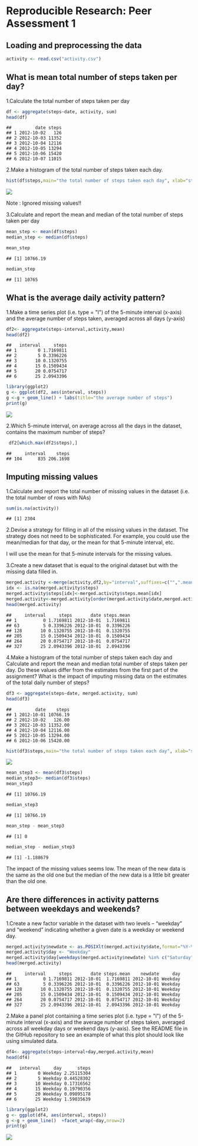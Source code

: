 # Reproducible Research: Peer Assessment 1


## Loading and preprocessing the data


```r
activity <- read.csv("activity.csv")
```


## What is mean total number of steps taken per day?

1.Calculate the total number of steps taken per day


```r
df <- aggregate(steps~date, activity, sum)
head(df)
```

```
##         date steps
## 1 2012-10-02   126
## 2 2012-10-03 11352
## 3 2012-10-04 12116
## 4 2012-10-05 13294
## 5 2012-10-06 15420
## 6 2012-10-07 11015
```


2.Make a histogram of the total number of steps taken each day.

```r
hist(df$steps,main="the total number of steps taken each day", xlab="steps", ylab="the number of dates",breaks=20)
```

![](PA1_template_files/figure-html/histogram-1.png) 

Note : Ignored missing values!!

3.Calculate and report the mean and median of the total number of steps taken per day


```r
mean_step <- mean(df$steps)
median_step <- median(df$steps)

mean_step
```

```
## [1] 10766.19
```

```r
median_step
```

```
## [1] 10765
```



## What is the average daily activity pattern?

1.Make a time series plot (i.e. type = "l") of the 5-minute interval (x-axis) and the average number of steps taken, averaged across all days (y-axis)


```r
df2<- aggregate(steps~interval,activity,mean)
head(df2)
```

```
##   interval     steps
## 1        0 1.7169811
## 2        5 0.3396226
## 3       10 0.1320755
## 4       15 0.1509434
## 5       20 0.0754717
## 6       25 2.0943396
```

```r
library(ggplot2)
g <- ggplot(df2, aes(interval, steps))
g <-g + geom_line() + labs(title="the average number of steps")
print(g)
```

![](PA1_template_files/figure-html/unnamed-chunk-1-1.png) 

2.Which 5-minute interval, on average across all the days in the dataset, contains the maximum number of steps?


```r
 df2[which.max(df2$steps),]
```

```
##     interval    steps
## 104      835 206.1698
```



## Imputing missing values

1.Calculate and report the total number of missing values in the dataset (i.e. the total number of rows with NAs)


```r
sum(is.na(activity))
```

```
## [1] 2304
```

2.Devise a strategy for filling in all of the missing values in the dataset. The strategy does not need to be sophisticated. For example, you could use the mean/median for that day, or the mean for that 5-minute interval, etc.

I will use the mean for that 5-minute intervals for the missing values.


3.Create a new dataset that is equal to the original dataset but with the missing data filled in.


```r
merged.activity <-merge(activity,df2,by="interval",suffixes=c("",".mean"))
idx <- is.na(merged.activity$steps)
merged.activity$steps[idx]<-merged.activity$steps.mean[idx]
merged.activity<-merged.activity[order(merged.activity$date,merged.activity$interval),]
head(merged.activity)
```

```
##     interval     steps       date steps.mean
## 1          0 1.7169811 2012-10-01  1.7169811
## 63         5 0.3396226 2012-10-01  0.3396226
## 128       10 0.1320755 2012-10-01  0.1320755
## 205       15 0.1509434 2012-10-01  0.1509434
## 264       20 0.0754717 2012-10-01  0.0754717
## 327       25 2.0943396 2012-10-01  2.0943396
```

4.Make a histogram of the total number of steps taken each day and Calculate and report the mean and median total number of steps taken per day. Do these values differ from the estimates from the first part of the assignment? What is the impact of imputing missing data on the estimates of the total daily number of steps?


```r
df3 <- aggregate(steps~date, merged.activity, sum)
head(df3)
```

```
##         date    steps
## 1 2012-10-01 10766.19
## 2 2012-10-02   126.00
## 3 2012-10-03 11352.00
## 4 2012-10-04 12116.00
## 5 2012-10-05 13294.00
## 6 2012-10-06 15420.00
```

```r
hist(df3$steps,main="the total number of steps taken each day", xlab="steps", ylab="the number of dates",breaks=20)
```

![](PA1_template_files/figure-html/unnamed-chunk-5-1.png) 

```r
mean_step3 <- mean(df3$steps)
median_step3<- median(df3$steps)
mean_step3
```

```
## [1] 10766.19
```

```r
median_step3
```

```
## [1] 10766.19
```

```r
mean_step - mean_step3
```

```
## [1] 0
```

```r
median_step - median_step3
```

```
## [1] -1.188679
```

The impact of the missing values seems low. The mean of the new data is the same as the old one but the median of the new data is a little bit greater than the old one.


## Are there differences in activity patterns between weekdays and weekends?

1.Create a new factor variable in the dataset with two levels – “weekday” and “weekend” indicating whether a given date is a weekday or weekend day.


```r
merged.activity$newdate <- as.POSIXlt(merged.activity$date,format="%Y-%m-%d")
merged.activity$day <- "Weekday"
merged.activity$day[weekdays(merged.activity$newdate) %in% c("Saturday","Sunday")] <-"Weekend"
head(merged.activity)
```

```
##     interval     steps       date steps.mean    newdate     day
## 1          0 1.7169811 2012-10-01  1.7169811 2012-10-01 Weekday
## 63         5 0.3396226 2012-10-01  0.3396226 2012-10-01 Weekday
## 128       10 0.1320755 2012-10-01  0.1320755 2012-10-01 Weekday
## 205       15 0.1509434 2012-10-01  0.1509434 2012-10-01 Weekday
## 264       20 0.0754717 2012-10-01  0.0754717 2012-10-01 Weekday
## 327       25 2.0943396 2012-10-01  2.0943396 2012-10-01 Weekday
```


2.Make a panel plot containing a time series plot (i.e. type = "l") of the 5-minute interval (x-axis) and the average number of steps taken, averaged across all weekday days or weekend days (y-axis). See the README file in the GitHub repository to see an example of what this plot should look like using simulated data.


```r
df4<- aggregate(steps~interval+day,merged.activity,mean)
head(df4)
```

```
##   interval     day      steps
## 1        0 Weekday 2.25115304
## 2        5 Weekday 0.44528302
## 3       10 Weekday 0.17316562
## 4       15 Weekday 0.19790356
## 5       20 Weekday 0.09895178
## 6       25 Weekday 1.59035639
```

```r
library(ggplot2)
g <- ggplot(df4, aes(interval, steps))
g <-g + geom_line()  +facet_wrap(~day,nrow=2)
print(g)
```

![](PA1_template_files/figure-html/unnamed-chunk-7-1.png) 
